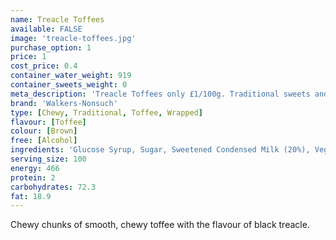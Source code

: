 ```yaml
---
name: Treacle Toffees
available: FALSE
image: 'treacle-toffees.jpg'
purchase_option: 1
price: 1
cost_price: 0.4
container_water_weight: 919
container_sweets_weight: 0
meta_description: 'Treacle Toffees only £1/100g. Traditional sweets and more at Humbugs Confectionery Store. Specialists in satisfying your sweet tooth!'
brand: 'Walkers-Nonsuch'
type: [Chewy, Traditional, Toffee, Wrapped]
flavour: [Toffee]
colour: [Brown]
free: [Alcohol]
ingredients: 'Glucose Syrup, Sugar, Sweetened Condensed Milk (20%), Vegetable Oil (Palm Oil), Black Treacle (10%), Butter, Salt, Treacle Flavour, Emulsifier: E471'
serving_size: 100
energy: 466
protein: 2
carbohydrates: 72.3
fat: 18.9
---
```

Chewy chunks of smooth, chewy toffee with the flavour of black treacle.